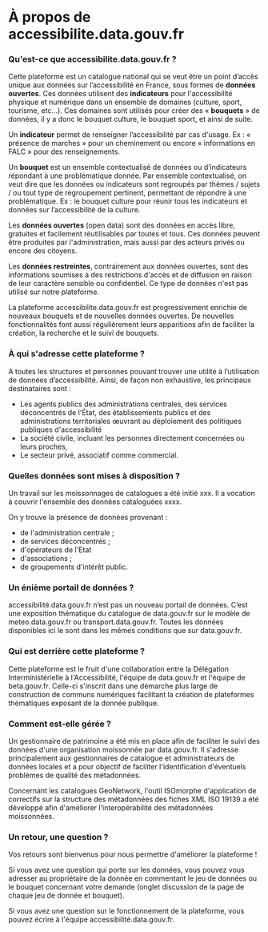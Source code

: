 # À propos de accessibilite.data.gouv.fr

### Qu'est-ce que accessibilite.data.gouv.fr ?

Cette plateforme est un catalogue national qui se veut être un point d’accès unique aux données sur l’accessibilité en France, sous formes de **données ouvertes**. Ces données utilisent des **indicateurs** pour l'accessibilité physique et numérique dans un ensemble de domaines (culture, sport, tourisme, etc…). Ces domaines sont utilisés pour créer des « **bouquets** » de données, il y a donc le bouquet culture, le bouquet sport, et ainsi de suite.

Un **indicateur** permet de renseigner l’accessibilité par cas d'usage. Ex : « présence de marches » pour un cheminement ou encore « informations en FALC » pour des renseignements.

Un **bouquet** est un ensemble contextualisé de données ou d’indicateurs répondant à une problématique donnée. Par ensemble contextualisé, on veut dire que les données ou indicateurs sont regroupés par thèmes / sujets / ou tout type de regroupement pertinent, permettant de répondre à une problématique. Ex : le bouquet culture pour réunir tous les indicateurs et données sur l’accessibilité de la culture.

Les **données ouvertes** (open data) sont des données en accès libre, gratuites et facilement réutilisables par toutes et tous. Ces données peuvent être produites par l'administration, mais aussi par des acteurs privés ou encore des citoyens.

Les **données restreintes**, contrairement aux données ouvertes, sont des informations soumises à des restrictions d'accès et de diffusion en raison de leur caractère sensible ou confidentiel. Ce type de données n'est pas utilisé sur notre plateforme.

La plateforme accessibilite.data.gouv.fr est progressivement enrichie de nouveaux bouquets et de nouvelles données ouvertes. De nouvelles fonctionnalités font aussi régulièrement leurs apparitions afin de faciliter la création, la recherche et le suivi de bouquets.

### À qui s'adresse cette plateforme ?

A toutes les structures et personnes pouvant trouver une utilité à l’utilisation de données d’accessibilité. Ainsi, de façon non exhaustive, les principaux destinataires sont :

- Les agents publics des administrations centrales, des services déconcentrés de l'État, des établissements publics et des administrations territoriales œuvrant au déploiement des politiques publiques d'accessibilité
- La société civile, incluant les personnes directement concernées ou leurs proches,
- Le secteur privé, associatif comme commercial.

### Quelles données sont mises à disposition ?

Un travail sur les moissonnages de catalogues a été initié xxx. Il a vocation à couvrir l'ensemble des données cataloguées xxxx.

On y trouve la présence de données provenant :

- de l'administration centrale ;
- de services déconcentrés ;
- d'opérateurs de l'Etat
- d'associations ;
- de groupements d'intérêt public.

### Un énième portail de données ?

accessibilité.data.gouv.fr n’est pas un nouveau portail de données. C’est une exposition thématique du catalogue de data.gouv.fr sur le modèle de meteo.data.gouv.fr ou transport.data.gouv.fr. Toutes les données disponibles ici le sont dans les mêmes conditions que sur data.gouv.fr.

### Qui est derrière cette plateforme ?

Cette plateforme est le fruit d'une collaboration entre la Délégation Interministérielle à l'Accessibilité, l'équipe de data.gouv.fr et l'équipe de beta.gouv.fr. Celle-ci s'inscrit dans une démarche plus large de construction de communs numériques facilitant la création de plateformes thématiques exposant de la donnée publique.

### Comment est-elle gérée ?

Un gestionnaire de patrimoine a été mis en place afin de faciliter le suivi des données d'une organisation moissonnée par data.gouv.fr. Il s'adresse principalement aux gestionnaires de catalogue et administrateurs de données locales et a pour objectif de faciliter l'identification d'éventuels problèmes de qualité des métadonnées.

Concernant les catalogues GeoNetwork, l'outil ISOmorphe d'application de correctifs sur la structure des métadonnées des fiches XML ISO 19139 a été développé afin d'améliorer l'interopérabilité des métadonnées moissonnées.

### Un retour, une question ?

Vos retours sont bienvenus pour nous permettre d'améliorer la plateforme !

Si vous avez une question qui porte sur les données, vous pouvez vous adresser au propriétaire de la donnée en commentant le jeu de données ou le bouquet concernant votre demande (onglet discussion de la page de chaque jeu de donnée et bouquet).

Si vous avez une question sur le fonctionnement de la plateforme, vous pouvez écrire à l'équipe accessibilité.data.gouv.fr.
